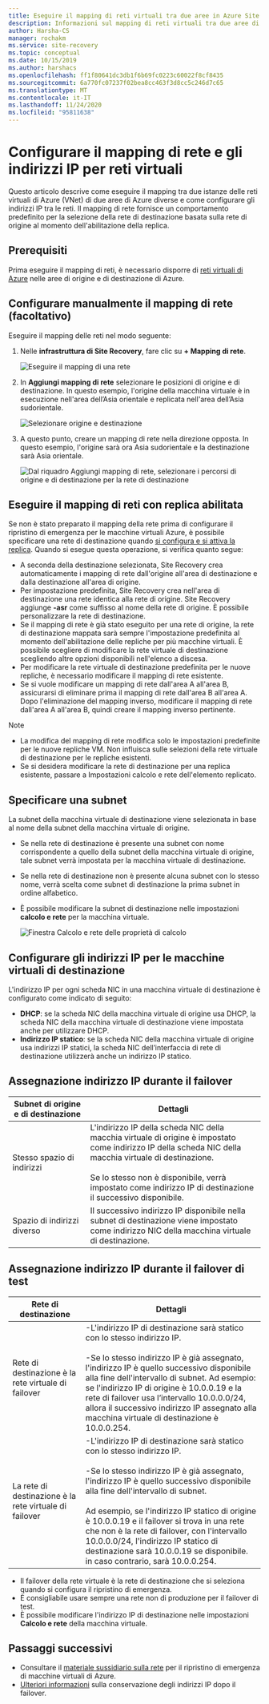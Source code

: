 ```yaml
---
title: Eseguire il mapping di reti virtuali tra due aree in Azure Site Recovery
description: Informazioni sul mapping di reti virtuali tra due aree di Azure per il ripristino di emergenza di macchine virtuali di Azure con Azure Site Recovery.
author: Harsha-CS
manager: rochakm
ms.service: site-recovery
ms.topic: conceptual
ms.date: 10/15/2019
ms.author: harshacs
ms.openlocfilehash: ff1f80641dc3db1f6b69fc0223c60022f8cf8435
ms.sourcegitcommit: 6a770fc07237f02bea8cc463f3d8cc5c246d7c65
ms.translationtype: MT
ms.contentlocale: it-IT
ms.lasthandoff: 11/24/2020
ms.locfileid: "95811638"
---
```

# <a name="set-up-network-mapping-and-ip-addressing-for-vnets"></a>Configurare il mapping di rete e gli indirizzi IP per reti virtuali

Questo articolo descrive come eseguire il mapping tra due istanze delle reti virtuali di Azure (VNet) di due aree di Azure diverse e come configurare gli indirizzi IP tra le reti. Il mapping di rete fornisce un comportamento predefinito per la selezione della rete di destinazione basata sulla rete di origine al momento dell'abilitazione della replica.

## <a name="prerequisites"></a>Prerequisiti

Prima eseguire il mapping di reti, è necessario disporre di [reti virtuali di Azure](../virtual-network/virtual-networks-overview.md) nelle aree di origine e di destinazione di Azure. 

## <a name="set-up-network-mapping-manually-optional"></a>Configurare manualmente il mapping di rete (facoltativo)

Eseguire il mapping delle reti nel modo seguente:

1. Nelle **infrastruttura di Site Recovery**, fare clic su **+ Mapping di rete**.

    ![ Eseguire il mapping di una rete](./media/site-recovery-network-mapping-azure-to-azure/network-mapping1.png)

3. In **Aggiungi mapping di rete** selezionare le posizioni di origine e di destinazione. In questo esempio, l'origine della macchina virtuale è in esecuzione nell'area dell’Asia orientale e replicata nell'area dell’Asia sudorientale.

    ![Selezionare origine e destinazione](./media/site-recovery-network-mapping-azure-to-azure/network-mapping2.png)
3. A questo punto, creare un mapping di rete nella direzione opposta. In questo esempio, l'origine sarà ora Asia sudorientale e la destinazione sarà Asia orientale.

    ![Dal riquadro Aggiungi mapping di rete, selezionare i percorsi di origine e di destinazione per la rete di destinazione](./media/site-recovery-network-mapping-azure-to-azure/network-mapping3.png)


## <a name="map-networks-when-you-enable-replication"></a>Eseguire il mapping di reti con replica abilitata

Se non è stato preparato il mapping della rete prima di configurare il ripristino di emergenza per le macchine virtuali Azure, è possibile specificare una rete di destinazione quando [si configura e si attiva la replica](azure-to-azure-how-to-enable-replication.md). Quando si esegue questa operazione, si verifica quanto segue:

- A seconda della destinazione selezionata, Site Recovery crea automaticamente i mapping di rete dall'origine all'area di destinazione e dalla destinazione all'area di origine.
- Per impostazione predefinita, Site Recovery crea nell'area di destinazione una rete identica alla rete di origine. Site Recovery aggiunge **-asr** come suffisso al nome della rete di origine. È possibile personalizzare la rete di destinazione.
- Se il mapping di rete è già stato eseguito per una rete di origine, la rete di destinazione mappata sarà sempre l'impostazione predefinita al momento dell'abilitazione delle repliche per più macchine virtuali. È possibile scegliere di modificare la rete virtuale di destinazione scegliendo altre opzioni disponibili nell'elenco a discesa. 
- Per modificare la rete virtuale di destinazione predefinita per le nuove repliche, è necessario modificare il mapping di rete esistente.
- Se si vuole modificare un mapping di rete dall'area A all'area B, assicurarsi di eliminare prima il mapping di rete dall'area B all'area A. Dopo l'eliminazione del mapping inverso, modificare il mapping di rete dall'area A all'area B, quindi creare il mapping inverso pertinente.

>[!NOTE]
>* La modifica del mapping di rete modifica solo le impostazioni predefinite per le nuove repliche VM. Non influisca sulle selezioni della rete virtuale di destinazione per le repliche esistenti. 
>* Se si desidera modificare la rete di destinazione per una replica esistente, passare a Impostazioni calcolo e rete dell'elemento replicato.

## <a name="specify-a-subnet"></a>Specificare una subnet

La subnet della macchina virtuale di destinazione viene selezionata in base al nome della subnet della macchina virtuale di origine.

- Se nella rete di destinazione è presente una subnet con nome corrispondente a quello della subnet della macchina virtuale di origine, tale subnet verrà impostata per la macchina virtuale di destinazione.
- Se nella rete di destinazione non è presente alcuna subnet con lo stesso nome, verrà scelta come subnet di destinazione la prima subnet in ordine alfabetico.
- È possibile modificare la subnet di destinazione nelle impostazioni **calcolo e rete** per la macchina virtuale.

    ![Finestra Calcolo e rete delle proprietà di calcolo](./media/site-recovery-network-mapping-azure-to-azure/modify-subnet.png)


## <a name="set-up-ip-addressing-for-target-vms"></a>Configurare gli indirizzi IP per le macchine virtuali di destinazione

L'indirizzo IP per ogni scheda NIC in una macchina virtuale di destinazione è configurato come indicato di seguito:

- **DHCP**: se la scheda NIC della macchina virtuale di origine usa DHCP, la scheda NIC della macchina virtuale di destinazione viene impostata anche per utilizzare DHCP.
- **Indirizzo IP statico**: se la scheda NIC della macchina virtuale di origine usa indirizzi IP statici, la scheda NIC dell’interfaccia di rete di destinazione utilizzerà anche un indirizzo IP statico.


## <a name="ip-address-assignment-during-failover"></a>Assegnazione indirizzo IP durante il failover

**Subnet di origine e di destinazione** | **Dettagli**
--- | ---
Stesso spazio di indirizzi | L'indirizzo IP della scheda NIC della macchia virtuale di origine è impostato come indirizzo IP della scheda NIC della macchia virtuale di destinazione.<br/><br/> Se lo stesso non è disponibile, verrà impostato come indirizzo IP di destinazione il successivo disponibile.
Spazio di indirizzi diverso | Il successivo indirizzo IP disponibile nella subnet di destinazione viene impostato come indirizzo NIC della macchina virtuale di destinazione.



## <a name="ip-address-assignment-during-test-failover"></a>Assegnazione indirizzo IP durante il failover di test

**Rete di destinazione** | **Dettagli**
--- | ---
Rete di destinazione è la rete virtuale di failover | -L'indirizzo IP di destinazione sarà statico con lo stesso indirizzo IP. <br/><br/>  -Se lo stesso indirizzo IP è già assegnato, l'indirizzo IP è quello successivo disponibile alla fine dell'intervallo di subnet. Ad esempio: se l'indirizzo IP di origine è 10.0.0.19 e la rete di failover usa l’intervallo 10.0.0.0/24, allora il successivo indirizzo IP assegnato alla macchina virtuale di destinazione è 10.0.0.254.
La rete di destinazione è la rete virtuale di failover | -L'indirizzo IP di destinazione sarà statico con lo stesso indirizzo IP.<br/><br/>  -Se lo stesso indirizzo IP è già assegnato, l'indirizzo IP è quello successivo disponibile alla fine dell'intervallo di subnet.<br/><br/> Ad esempio, se l'indirizzo IP statico di origine è 10.0.0.19 e il failover si trova in una rete che non è la rete di failover, con l'intervallo 10.0.0.0/24, l'indirizzo IP statico di destinazione sarà 10.0.0.19 se disponibile. in caso contrario, sarà 10.0.0.254.

- Il failover della rete virtuale è la rete di destinazione che si seleziona quando si configura il ripristino di emergenza.
- È consigliabile usare sempre una rete non di produzione per il failover di test.
- È possibile modificare l'indirizzo IP di destinazione nelle impostazioni **Calcolo e rete** della macchina virtuale.


## <a name="next-steps"></a>Passaggi successivi

- Consultare il [materiale sussidiario sulla rete](./azure-to-azure-about-networking.md) per il ripristino di emergenza di macchine virtuali di Azure.
- [Ulteriori informazioni](site-recovery-retain-ip-azure-vm-failover.md) sulla conservazione degli indirizzi IP dopo il failover.
